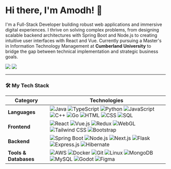 # Hi there, I'm Amodh! 👋

I'm a Full-Stack Developer building robust web applications and immersive digital experiences. I thrive on solving complex problems, from designing scalable backend architectures with Spring Boot and Node.js to creating intuitive user interfaces with React and Vue. Currently pursuing a Master's in Information Technology Management at **Cumberland University** to bridge the gap between technical implementation and strategic business goals.

<p align="left">
  <a href="https://www.linkedin.com/in/amodhakal/" target="_blank"><img src="https://img.shields.io/badge/LinkedIn-0077B5?style=for-the-badge&logo=linkedin&logoColor=white" /></a>
  <a href="mailto:amodhakal@@gmail.com"><img src="https://img.shields.io/badge/Email-D14836?style=for-the-badge&logo=gmail&logoColor=white" /></a>
</p>

---

### 🛠️ My Tech Stack

| Category          | Technologies                                                                                                                                                                                                                                                                                                                                                                                                                          |
|-------------------|---------------------------------------------------------------------------------------------------------------------------------------------------------------------------------------------------------------------------------------------------------------------------------------------------------------------------------------------------------------------------------------------------------------------------------------|
| **Languages**     | <img src="https://img.shields.io/badge/Java-ED8B00?style=for-the-badge&logo=openjdk&logoColor=white" alt="Java" /> <img src="https://img.shields.io/badge/TypeScript-3178C6?style=for-the-badge&logo=typescript&logoColor=white" alt="TypeScript" /> <img src="https://img.shields.io/badge/Python-3776AB?style=for-the-badge&logo=python&logoColor=white" alt="Python" /> <img src="https://img.shields.io/badge/JavaScript-F7DF1E?style=for-the-badge&logo=javascript&logoColor=black" alt="JavaScript" /> <img src="https://img.shields.io/badge/C++-00599C?style=for-the-badge&logo=c%2B%2B&logoColor=white" alt="C++" /> <img src="https://img.shields.io/badge/Go-00ADD8?style=for-the-badge&logo=go&logoColor=white" alt="Go" /> <img src="https://img.shields.io/badge/HTML5-E34F26?style=for-the-badge&logo=html5&logoColor=white" alt="HTML" /> <img src="https://img.shields.io/badge/CSS3-1572B6?style=for-the-badge&logo=css3&logoColor=white" alt="CSS" /> <img src="https://img.shields.io/badge/SQL-4479A1?style=for-the-badge&logo=postgresql&logoColor=white" alt="SQL" />         |
| **Frontend**      | <img src="https://img.shields.io/badge/React-61DAFB?style=for-the-badge&logo=react&logoColor=black" alt="React" /> <img src="https://img.shields.io/badge/Vue.js-4FC08D?style=for-the-badge&logo=vue.js&logoColor=white" alt="Vue.js" /> <img src="https://img.shields.io/badge/Redux-764ABC?style=for-the-badge&logo=redux&logoColor=white" alt="Redux" /> <img src="https://img.shields.io/badge/WebGL-990000?style=for-the-badge&logo=webgl&logoColor=white" alt="WebGL" /> <img src="https://img.shields.io/badge/Tailwind_CSS-38B2AC?style=for-the-badge&logo=tailwind-css&logoColor=white" alt="Tailwind CSS" /> <img src="https://img.shields.io/badge/Bootstrap-7952B3?style=for-the-badge&logo=bootstrap&logoColor=white" alt="Bootstrap" />                                                                                                                                                                                                                                               |
| **Backend**       | <img src="https://img.shields.io/badge/Spring_Boot-6DB33F?style=for-the-badge&logo=spring-boot&logoColor=white" alt="Spring Boot" /> <img src="https://img.shields.io/badge/Node.js-339933?style=for-the-badge&logo=nodedotjs&logoColor=white" alt="Node.js" /> <img src="https://img.shields.io/badge/Next.js-000000?style=for-the-badge&logo=nextdotjs&logoColor=white" alt="Next.js" /> <img src="https://img.shields.io/badge/Flask-000000?style=for-the-badge&logo=flask&logoColor=white" alt="Flask" /> <img src="https://img.shields.io/badge/Express.js-000000?style=for-the-badge&logo=express&logoColor=white" alt="Express.js" /> <img src="https://img.shields.io/badge/Hibernate-59666C?style=for-the-badge&logo=hibernate&logoColor=white" alt="Hibernate" />                                                                                                                             |
| **Tools & Databases** | <img src="https://img.shields.io/badge/Amazon_AWS-232F3E?style=for-the-badge&logo=amazon-aws&logoColor=white" alt="AWS" /> <img src="https://img.shields.io/badge/Docker-2496ED?style=for-the-badge&logo=docker&logoColor=white" alt="Docker" /> <img src="https://img.shields.io/badge/Git-F05032?style=for-the-badge&logo=git&logoColor=white" alt="Git" /> <img src="https://img.shields.io/badge/Linux-FCC624?style=for-the-badge&logo=linux&logoColor=black" alt="Linux" /> <img src="https://img.shields.io/badge/MongoDB-47A248?style=for-the-badge&logo=mongodb&logoColor=white" alt="MongoDB" /> <img src="https://img.shields.io/badge/MySQL-4479A1?style=for-the-badge&logo=mysql&logoColor=white" alt="MySQL" /> <img src="https://img.shields.io/badge/Godot-478CBF?style=for-the-badge&logo=godot-engine&logoColor=white" alt="Godot" /> <img src="https://img.shields.io/badge/Figma-F24E1E?style=for-the-badge&logo=figma&logoColor=white" alt="Figma" /> |

